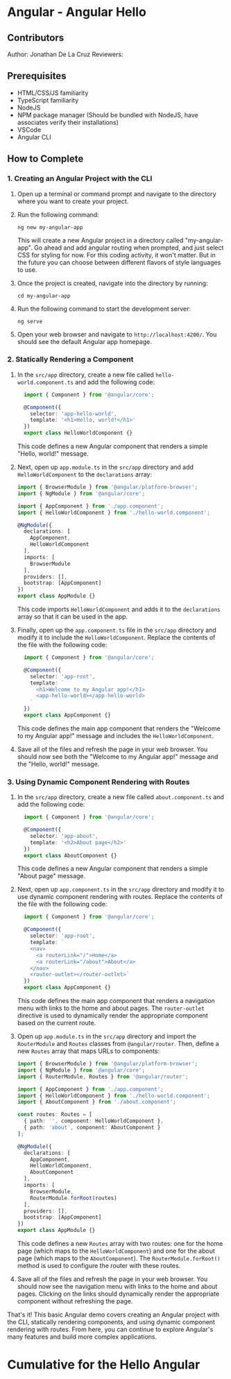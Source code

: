 # Angular - Angular Hello

## Contributors

Author: Jonathan De La Cruz
Reviewers:

## Prerequisites

- HTML/CSS/JS familiarity
- TypeScript familiarity
- NodeJS
- NPM package manager (Should be bundled with NodeJS, have associates verify their installations)
- VSCode
- Angular CLI

## How to Complete

### 1. Creating an Angular Project with the CLI

1. Open up a terminal or command prompt and navigate to the directory where you want to create your project.
2. Run the following command:

   ```console
   ng new my-angular-app
   ```

   This will create a new Angular project in a directory called "my-angular-app". Go ahead and add angular routing when prompted, and just select CSS for styling for now. For this coding activity, it won't matter. But in the future you can choose between different flavors of style languages to use.

3. Once the project is created, navigate into the directory by running:

   ```console
   cd my-angular-app
   ```

4. Run the following command to start the development server:

   ```console
   ng serve
   ```

5. Open your web browser and navigate to `http://localhost:4200/`. You should see the default Angular app homepage.

### 2. Statically Rendering a Component

1. In the `src/app` directory, create a new file called `hello-world.component.ts` and add the following code:

    ```typescript
      import { Component } from '@angular/core';

      @Component({
        selector: 'app-hello-world',
        template: '<h1>Hello, world!</h1>'
      })
      export class HelloWorldComponent {}
    ```

   This code defines a new Angular component that renders a simple "Hello, world!" message.

2. Next, open up `app.module.ts` in the `src/app` directory and add `HelloWorldComponent` to the `declarations` array:

    ```typescript
    import { BrowserModule } from '@angular/platform-browser';
    import { NgModule } from '@angular/core';

    import { AppComponent } from './app.component';
    import { HelloWorldComponent } from './hello-world.component';

    @NgModule({
      declarations: [
        AppComponent,
        HelloWorldComponent
      ],
      imports: [
        BrowserModule
      ],
      providers: [],
      bootstrap: [AppComponent]
    })
    export class AppModule {}
    ```

   This code imports `HelloWorldComponent` and adds it to the `declarations` array so that it can be used in the app.

3. Finally, open up the `app.component.ts` file in the `src/app` directory and modify it to include the `HelloWorldComponent`. Replace the contents of the file with the following code:

    ```typescript
      import { Component } from '@angular/core';

      @Component({
        selector: 'app-root',
        template: `
          <h1>Welcome to my Angular app!</h1>
          <app-hello-world></app-hello-world>
        `
      })
      export class AppComponent {}
    ```

   This code defines the main app component that renders the "Welcome to my Angular app!" message and includes the `HelloWorldComponent`.

4. Save all of the files and refresh the page in your web browser. You should now see both the "Welcome to my Angular app!" message and the "Hello, world!" message.

### 3. Using Dynamic Component Rendering with Routes

1. In the `src/app` directory, create a new file called `about.component.ts` and add the following code:

    ```typescript
      import { Component } from '@angular/core';

      @Component({
        selector: 'app-about',
        template: '<h2>About page</h2>'
      })
      export class AboutComponent {}
    ```

   This code defines a new Angular component that renders a simple "About page" message.

2. Next, open up `app.component.ts` in the `src/app` directory and modify it to use dynamic component rendering with routes. Replace the contents of the file with the following code:

    ```typescript
      import { Component } from '@angular/core';

      @Component({
        selector: 'app-root',    
        template: `
        <nav>
          <a routerLink="/">Home</a>
          <a routerLink="/about">About</a>
        </nav>
        <router-outlet></router-outlet>`     
      })
      export class AppComponent {}
      ```

    This code defines the main app component that renders a navigation menu with links to the home and about pages. The `router-outlet` directive is used to dynamically render the appropriate component based on the current route.

3. Open up `app.module.ts` in the `src/app` directory and import the `RouterModule` and `Routes` classes from `@angular/router`. Then, define a new `Routes` array that maps URLs to components:

    ```typescript
    import { BrowserModule } from '@angular/platform-browser';
    import { NgModule } from '@angular/core';
    import { RouterModule, Routes } from '@angular/router';

    import { AppComponent } from './app.component';
    import { HelloWorldComponent } from './hello-world.component';
    import { AboutComponent } from './about.component';

    const routes: Routes = [
      { path: '', component: HelloWorldComponent },
      { path: 'about', component: AboutComponent }
    ];

    @NgModule({
      declarations: [
        AppComponent,
        HelloWorldComponent,
        AboutComponent
      ],
      imports: [
        BrowserModule,
        RouterModule.forRoot(routes)
      ],
      providers: [],
      bootstrap: [AppComponent]
    })
    export class AppModule {}
    ```

    This code defines a new `Routes` array with two routes: one for the home page (which maps to the `HelloWorldComponent`) and one for the about page (which maps to the `AboutComponent`). The `RouterModule.forRoot()` method is used to configure the router with these routes.

4. Save all of the files and refresh the page in your web browser. You should now see the navigation menu with links to the home and about pages. Clicking on the links should dynamically render the appropriate component without refreshing the page.

That's it! This basic Angular demo covers creating an Angular project with the CLI, statically rendering components, and using dynamic component rendering with routes. From here, you can continue to explore Angular's many features and build more complex applications.
# Cumulative for the  Hello Angular
